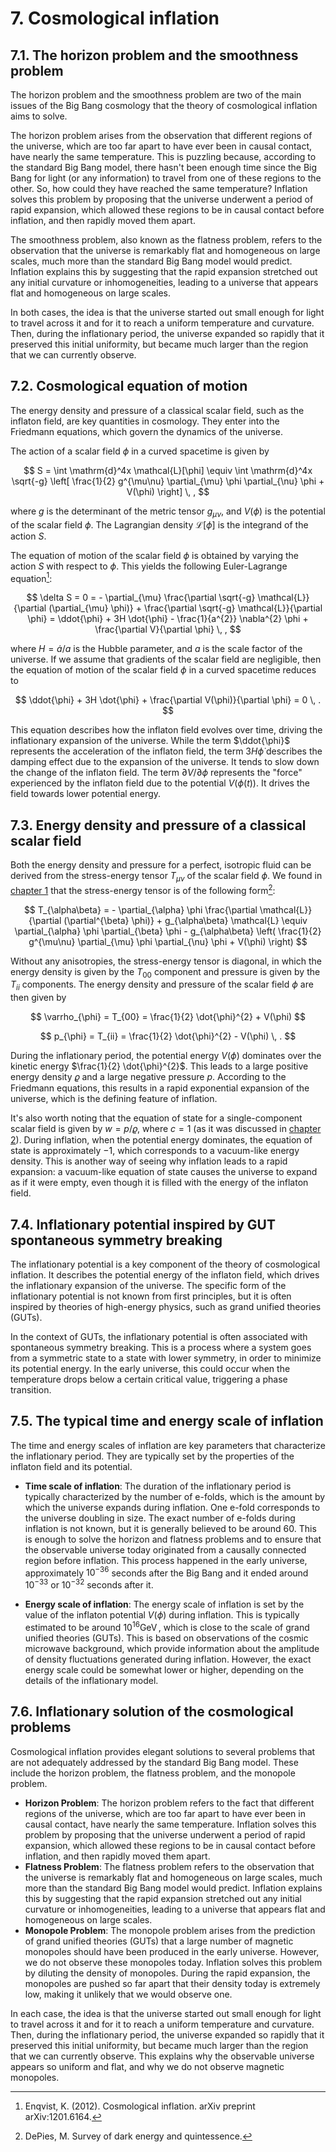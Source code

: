 # 7. Cosmological inflation

## 7.1. The horizon problem and the smoothness problem
The horizon problem and the smoothness problem are two of the main issues of the Big Bang cosmology that the theory of cosmological inflation aims to solve.

The horizon problem arises from the observation that different regions of the universe, which are too far apart to have ever been in causal contact, have nearly the same temperature. This is puzzling because, according to the standard Big Bang model, there hasn't been enough time since the Big Bang for light (or any information) to travel from one of these regions to the other. So, how could they have reached the same temperature? Inflation solves this problem by proposing that the universe underwent a period of rapid expansion, which allowed these regions to be in causal contact before inflation, and then rapidly moved them apart.

The smoothness problem, also known as the flatness problem, refers to the observation that the universe is remarkably flat and homogeneous on large scales, much more than the standard Big Bang model would predict. Inflation explains this by suggesting that the rapid expansion stretched out any initial curvature or inhomogeneities, leading to a universe that appears flat and homogeneous on large scales.

In both cases, the idea is that the universe started out small enough for light to travel across it and for it to reach a uniform temperature and curvature. Then, during the inflationary period, the universe expanded so rapidly that it preserved this initial uniformity, but became much larger than the region that we can currently observe.

## 7.2. Cosmological equation of motion
The energy density and pressure of a classical scalar field, such as the inflaton field, are key quantities in cosmology. They enter into the Friedmann equations, which govern the dynamics of the universe.

The action of a scalar field $\phi$ in a curved spacetime is given by

$$
    S
    =
    \int \mathrm{d}^4x \mathcal{L}[\phi]
    \equiv
    \int \mathrm{d}^4x \sqrt{-g}
    \left[
        \frac{1}{2} g^{\mu\nu} \partial_{\mu} \phi \partial_{\nu} \phi
        +
        V(\phi)
    \right] \, ,
$$

where $g$ is the determinant of the metric tensor $g_{\mu\nu}$, and $V(\phi)$ is the potential of the scalar field $\phi$. The Lagrangian density $\mathcal{L}[\phi]$ is the integrand of the action $S$.

The equation of motion of the scalar field $\phi$ is obtained by varying the action $S$ with respect to $\phi$. This yields the following Euler-Lagrange equation[^1]:

$$
    \delta S = 0
    =
    -
    \partial_{\mu}
    \frac{\partial \sqrt{-g} \mathcal{L}}{\partial (\partial_{\mu} \phi)}
    +
    \frac{\partial \sqrt{-g} \mathcal{L}}{\partial \phi}
    =
    \ddot{\phi} + 3H \dot{\phi} - \frac{1}{a^{2}} \nabla^{2} \phi + \frac{\partial V}{\partial \phi} \, ,
$$

where $H = \dot{a}/a$ is the Hubble parameter, and $a$ is the scale factor of the universe. If we assume that gradients of the scalar field are negligible, then the equation of motion of the scalar field $\phi$ in a curved spacetime reduces to

$$
    \ddot{\phi} + 3H \dot{\phi} + \frac{\partial V(\phi)}{\partial \phi}
    =
    0 \, .
$$

This equation describes how the inflaton field evolves over time, driving the inflationary expansion of the universe. While the term $\ddot{\phi}$ represents the acceleration of the inflaton field, the term $3H \dot{\phi}$ describes the damping effect due to the expansion of the universe. It tends to slow down the change of the inflaton field. The term $\partial V / \partial \phi$ represents the "force" experienced by the inflaton field due to the potential $V(\phi(t))$. It drives the field towards lower potential energy.

## 7.3. Energy density and pressure of a classical scalar field
Both the energy density and pressure for a perfect, isotropic fluid can be derived from the stress-energy tensor $T_{\mu\nu}$ of the scalar field $\phi$. We found in [chapter 1](./1-COSMOLOGY_Fundamentals_of_Relativistic_Cosmology.md) that the stress-energy tensor is of the following form[^2]:

$$
    T_{\alpha\beta}
    =
    - \partial_{\alpha} \phi
    \frac{\partial \mathcal{L}}{\partial (\partial^{\beta} \phi)}
    +
    g_{\alpha\beta} \mathcal{L}
    \equiv
    \partial_{\alpha} \phi \partial_{\beta} \phi
    -
    g_{\alpha\beta}
    \left(
        \frac{1}{2} g^{\mu\nu} \partial_{\mu} \phi \partial_{\nu} \phi
        +
        V(\phi)
    \right)
$$

Without any anisotropies, the stress-energy tensor is diagonal, in which the energy density is given by the $T_{00}$ component and pressure is given by the $T_{ii}$ components. The energy density and pressure of the scalar field $\phi$ are then given by

$$
    \varrho_{\phi}
    =
    T_{00}
    =
    \frac{1}{2} \dot{\phi}^{2} + V(\phi)
$$

$$
    p_{\phi}
    =
    T_{ii}
    =
    \frac{1}{2} \dot{\phi}^{2} - V(\phi) \, .
$$

During the inflationary period, the potential energy $V(\phi)$ dominates over the kinetic energy $\frac{1}{2} \dot{\phi}^{2}$. This leads to a large positive energy density $\varrho$ and a large negative pressure $p$. According to the Friedmann equations, this results in a rapid exponential expansion of the universe, which is the defining feature of inflation.

It's also worth noting that the equation of state for a single-component scalar field is given by $w = p/\varrho$, where $c = 1$ (as it was discussed in [chapter 2](./2-COSMOLOGY_The_Evolution_of_the_Universe.md)). During inflation, when the potential energy dominates, the equation of state is approximately $-1$, which corresponds to a vacuum-like energy density. This is another way of seeing why inflation leads to a rapid expansion: a vacuum-like equation of state causes the universe to expand as if it were empty, even though it is filled with the energy of the inflaton field.

## 7.4. Inflationary potential inspired by GUT spontaneous symmetry breaking
The inflationary potential is a key component of the theory of cosmological inflation. It describes the potential energy of the inflaton field, which drives the inflationary expansion of the universe. The specific form of the inflationary potential is not known from first principles, but it is often inspired by theories of high-energy physics, such as grand unified theories (GUTs).

In the context of GUTs, the inflationary potential is often associated with spontaneous symmetry breaking. This is a process where a system goes from a symmetric state to a state with lower symmetry, in order to minimize its potential energy. In the early universe, this could occur when the temperature drops below a certain critical value, triggering a phase transition.

## 7.5. The typical time and energy scale of inflation
The time and energy scales of inflation are key parameters that characterize the inflationary period. They are typically set by the properties of the inflaton field and its potential.

- **Time scale of inflation**: The duration of the inflationary period is typically characterized by the number of e-folds, which is the amount by which the universe expands during inflation. One e-fold corresponds to the universe doubling in size. The exact number of e-folds during inflation is not known, but it is generally believed to be around $60$. This is enough to solve the horizon and flatness problems and to ensure that the observable universe today originated from a causally connected region before inflation. This process happened in the early universe, approximately $10^{-36}$ seconds after the Big Bang and it ended around $10^{-33}$ or $10^{-32}$ seconds after it.

- **Energy scale of inflation**: The energy scale of inflation is set by the value of the inflaton potential $V(\phi)$ during inflation. This is typically estimated to be around $10^{16} \operatorname{GeV}$, which is close to the scale of grand unified theories (GUTs). This is based on observations of the cosmic microwave background, which provide information about the amplitude of density fluctuations generated during inflation. However, the exact energy scale could be somewhat lower or higher, depending on the details of the inflationary model.

## 7.6. Inflationary solution of the cosmological problems
Cosmological inflation provides elegant solutions to several problems that are not adequately addressed by the standard Big Bang model. These include the horizon problem, the flatness problem, and the monopole problem.

- **Horizon Problem**: The horizon problem refers to the fact that different regions of the universe, which are too far apart to have ever been in causal contact, have nearly the same temperature. Inflation solves this problem by proposing that the universe underwent a period of rapid expansion, which allowed these regions to be in causal contact before inflation, and then rapidly moved them apart.
- **Flatness Problem**: The flatness problem refers to the observation that the universe is remarkably flat and homogeneous on large scales, much more than the standard Big Bang model would predict. Inflation explains this by suggesting that the rapid expansion stretched out any initial curvature or inhomogeneities, leading to a universe that appears flat and homogeneous on large scales.
- **Monopole Problem**: The monopole problem arises from the prediction of grand unified theories (GUTs) that a large number of magnetic monopoles should have been produced in the early universe. However, we do not observe these monopoles today. Inflation solves this problem by diluting the density of monopoles. During the rapid expansion, the monopoles are pushed so far apart that their density today is extremely low, making it unlikely that we would observe one.

In each case, the idea is that the universe started out small enough for light to travel across it and for it to reach a uniform temperature and curvature. Then, during the inflationary period, the universe expanded so rapidly that it preserved this initial uniformity, but became much larger than the region that we can currently observe. This explains why the observable universe appears so uniform and flat, and why we do not observe magnetic monopoles.

[^1]: Enqvist, K. (2012). Cosmological inflation. arXiv preprint arXiv:1201.6164.
[^2]: DePies, M. Survey of dark energy and quintessence.